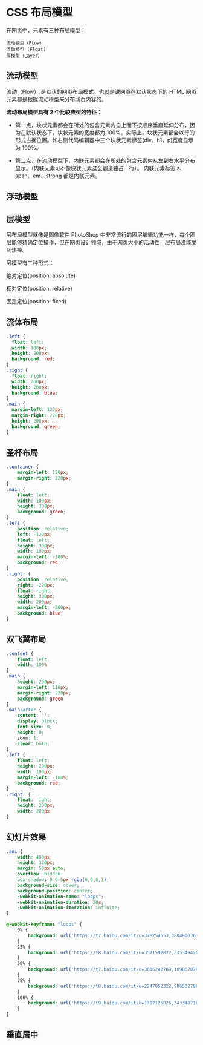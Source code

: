 # CSS 布局模型

在网页中，元素有三种布局模型：

```
流动模型（Flow）
浮动模型 (Float)
层模型（Layer）
```

## 流动模型

流动（Flow）:是默认的网页布局模式。也就是说网页在默认状态下的 HTML 网页元素都是根据流动模型来分布网页内容的。

**流动布局模型具有 2 个比较典型的特征：**

- 第一点，块状元素都会在所处的包含元素内自上而下按顺序垂直延伸分布，因为在默认状态下，块状元素的宽度都为 100%。实际上，块状元素都会以行的形式占据位置。如右侧代码编辑器中三个块状元素标签(div，h1，p)宽度显示为 100%。

- 第二点，在流动模型下，内联元素都会在所处的包含元素内从左到右水平分布显示。（内联元素可不像块状元素这么霸道独占一行）。
  内联元素标签 a、span、em、strong 都是内联元素。

## 浮动模型

## 层模型

层布局模型就像是图像软件 PhotoShop 中非常流行的图层编辑功能一样，每个图层能够精确定位操作，但在网页设计领域，由于网页大小的活动性，层布局没能受到热捧。

层模型有三种形式：

绝对定位(position: absolute)

相对定位(position: relative)

固定定位(position: fixed)

## 流体布局

```css
.left {
  float: left;
  width: 100px;
  height: 200px;
  background: red;
}
.right {
  float: right;
  width: 200px;
  height: 200px;
  background: blue;
}
.main {
  margin-left: 120px;
  margin-right: 220px;
  height: 200px;
  background: green;
}
```

## 圣杯布局

```css
.container {
    margin-left: 120px;
    margin-right: 220px;
}
.main {
    float: left;
    width: 100px;
    height: 300px;
    background: green;
}
.left {
    position: relative;
    left: -120px;
    float: left;
    height: 300px;
    width: 100px;
    margin-left: -100%;
    background: red;
}
.right: {
    position: relative;
    right: -220px;
    float: right;
    height: 300px;
    width: 200px;
    margin-left: -200px;
    background: blue;
}
```

## 双飞翼布局

```css
.content {
    float: left;
    width: 100%
}
.main {
    height: 200px;
    margin-left: 110px;
    margin-right: 220px;
    background: green
}
.main:after {
    content: '';
    display: block;
    font-size: 0;
    height: 0;
    zoom: 1;
    clear: both;
}
.left {
    float: left;
    height: 200px;
    width: 100px;
    margin-left: -100%;
    background: red;
}
.right: {
    float: right;
    height: 200px;
    width: 200px
}
```

## 幻灯片效果

```css
.ani {
    width: 480px;
    height: 320px;
    margin: 50px auto;
    overflow: hidden
    box-shadow: 0 0 5px rgba(0,0,0,1);
    background-size: cover;
    background-position: center;
    -webkit-animation-name: "loops";
    -webkit-animation-duration: 20s;
    -webkit-animation-iteration: infinite;
}

@-webkit-keyframes "loops" {
    0% {
        background: url('https://t7.baidu.com/it/u=378254553,3884800361&fm=79&app=86&size=h300&n=0&g=4n&f=jpeg?sec=1597906254&t=ef2bea59e914b5c5423eab56fa3be887')
    }
    25% {
        background: url('https://t8.baidu.com/it/u=3571592872,3353494284&fm=79&app=86&size=h300&n=0&g=4n&f=jpeg?sec=1597906254&t=2eff8dc952d6b69ac88aee7f389e5c69')
    }
    50% {
        background: url('https://t7.baidu.com/it/u=3616242789,1098670747&fm=79&app=86&size=h300&n=0&g=4n&f=jpeg?sec=1597906254&t=777846156e6684bca43d6d2c60c3fd3c')
    }
    75% {
        background: url('https://t8.baidu.com/it/u=2247852322,986532796&fm=79&app=86&size=h300&n=0&g=4n&f=jpeg?sec=1597906254&t=c5418a5462d4bf466287c23fc48f9a5c')
    }
    100% {
        background: url('https://t9.baidu.com/it/u=1307125826,3433407105&fm=79&app=86&size=h300&n=0&g=4n&f=jpeg?sec=1597906254&t=bf010b2d6f93f16aa6926a40e57ab6a1')
    }
}
```

## 垂直居中

```css
